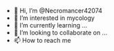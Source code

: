 - 👋 Hi, I’m @Necromancer42074
- 👀 I’m interested in mycology 
- 🌱 I’m currently learning ...
- 💞️ I’m looking to collaborate on ...
- 📫 How to reach me 

<!---
Necromancer42074/Necromancer42074 is a ✨ special ✨ repository because its `README.md` (this file) appears on your GitHub profile.
You can click the Preview link to take a look at your changes.
--->
